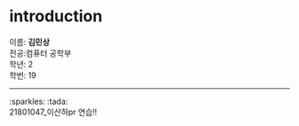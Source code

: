 # introduction
이름: **김민상** <br>
전공:컴퓨터 공학부<br>
학년: 2<br>
학번: 19<br>
<hr/>
:sparkles: :tada:
<br>
21801047_이산하pr 연습!!
